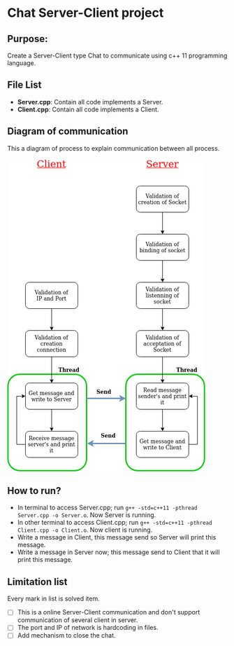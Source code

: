 # Chat Server-Client project
## Purpose:
Create a Server-Client type Chat to communicate using c++ 11 programming language.

## File List
* **Server.cpp**: Contain all code implements a Server.
* **Client.cpp**: Contain all code implements a Client.

## Diagram of communication
This a diagram of process to explain communication between all process.

![Diagram of process of server-client chat](https://github.com/CarlosChicata/code_in_university/blob/main/week_1/Server-client-chat.png)

## How to run?
* In terminal to access Server.cpp; run `g++ -std=c++11 -pthread Server.cpp -o Server.o`. Now Server is running.
* In other terminal to access Client.cpp; run `g++ -std=c++11 -pthread Client.cpp -o Client.o`. Now client is running.
* Write a message in Client, this message send so Server will print this message.
* Write a message in Server now; this message send to Client that it will print this message. 

## Limitation list
Every mark in list is solved item.
- [ ] This is a online Server-Client communication and don't support communication of several client in server.
- [ ] The port and IP of network is hardcoding in files.
- [ ] Add mechanism to close the chat.
